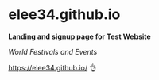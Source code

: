 # elee34.github.io

**Landing and signup page for Test Website** 

*World Festivals and Events*

https://elee34.github.io/ :ok_hand:
